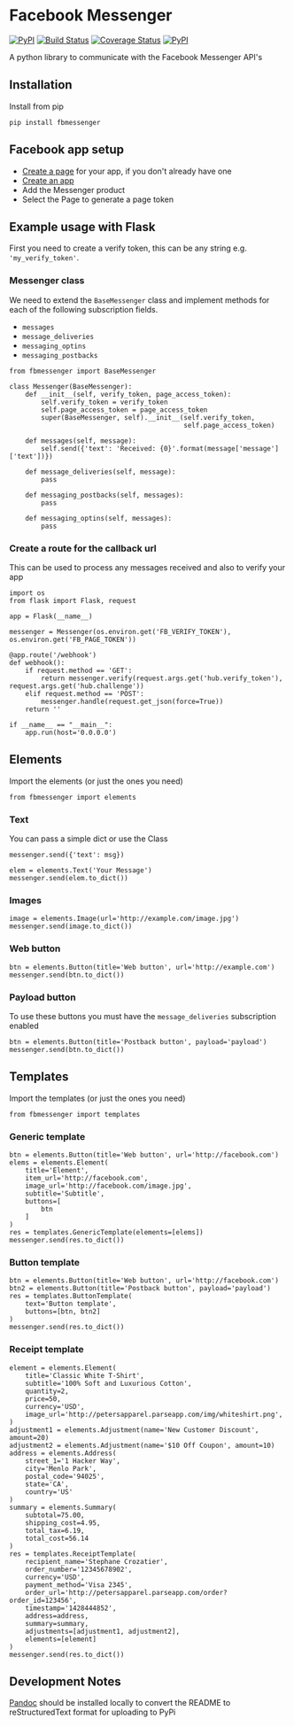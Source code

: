 # Facebook Messenger

[![PyPI](https://img.shields.io/pypi/v/fbmessenger.svg?maxAge=2592000)](https://pypi.python.org/pypi/fbmessenger)
[![Build Status](https://travis-ci.org/rehabstudio/fbmessenger.svg?branch=master)](https://travis-ci.org/rehabstudio/fbmessenger)
[![Coverage Status](https://coveralls.io/repos/github/rehabstudio/fbmessenger/badge.svg?branch=master)](https://coveralls.io/github/rehabstudio/fbmessenger?branch=master)
[![PyPI](https://img.shields.io/pypi/l/fbmessenger.svg?maxAge=2592000)](https://pypi.python.org/pypi/fbmessenger)

A python library to communicate with the Facebook Messenger API's


## Installation

Install from pip

    pip install fbmessenger

## Facebook app setup

- [Create a page](https://www.facebook.com/pages/create/) for your app, if you don't already have one
- [Create an app](https://developers.facebook.com/quickstarts/?platform=web)
- Add the Messenger product
- Select the Page to generate a page token


## Example usage with Flask

First you need to create a verify token, this can be any string e.g. `'my_verify_token'`.


### Messenger class

We need to extend the `BaseMessenger` class and implement methods for each of the following subscription fields.

- `messages`
- `message_deliveries`
- `messaging_optins`
- `messaging_postbacks`

```
from fbmessenger import BaseMessenger

class Messenger(BaseMessenger):
    def __init__(self, verify_token, page_access_token):
        self.verify_token = verify_token
        self.page_access_token = page_access_token
        super(BaseMessenger, self).__init__(self.verify_token,
                                            self.page_access_token)

    def messages(self, message):
        self.send({'text': 'Received: {0}'.format(message['message']['text'])})

    def message_deliveries(self, message):
        pass

    def messaging_postbacks(self, messages):
        pass

    def messaging_optins(self, messages):
        pass
```


### Create a route for the callback url

This can be used to process any messages received and also to verify your app

```
import os
from flask import Flask, request

app = Flask(__name__)

messenger = Messenger(os.environ.get('FB_VERIFY_TOKEN'), os.environ.get('FB_PAGE_TOKEN'))

@app.route('/webhook')
def webhook():
    if request.method == 'GET':
        return messenger.verify(request.args.get('hub.verify_token'), request.args.get('hub.challenge'))
    elif request.method == 'POST':
        messenger.handle(request.get_json(force=True))
    return ''

if __name__ == "__main__":
    app.run(host='0.0.0.0')
```


## Elements

Import the elements (or just the ones you need)

`from fbmessenger import elements`

### Text

You can pass a simple dict  or use the Class

```
messenger.send({'text': msg})

elem = elements.Text('Your Message')
messenger.send(elem.to_dict())
```

### Images

```
image = elements.Image(url='http://example.com/image.jpg')
messenger.send(image.to_dict())
```

### Web button

```
btn = elements.Button(title='Web button', url='http://example.com')
messenger.send(btn.to_dict())
```

### Payload button

To use these buttons you must have the `message_deliveries` subscription enabled

```
btn = elements.Button(title='Postback button', payload='payload')
messenger.send(btn.to_dict())
```

## Templates

Import the templates (or just the ones you need)

`from fbmessenger import templates`

### Generic template

```
btn = elements.Button(title='Web button', url='http://facebook.com')
elems = elements.Element(
    title='Element',
    item_url='http://facebook.com',
    image_url='http://facebook.com/image.jpg',
    subtitle='Subtitle',
    buttons=[
        btn
    ]
)
res = templates.GenericTemplate(elements=[elems])
messenger.send(res.to_dict())
```

### Button template

```
btn = elements.Button(title='Web button', url='http://facebook.com')
btn2 = elements.Button(title='Postback button', payload='payload')
res = templates.ButtonTemplate(
    text='Button template',
    buttons=[btn, btn2]
)
messenger.send(res.to_dict())
```

### Receipt template

```
element = elements.Element(
    title='Classic White T-Shirt',
    subtitle='100% Soft and Luxurious Cotton',
    quantity=2,
    price=50,
    currency='USD',
    image_url='http://petersapparel.parseapp.com/img/whiteshirt.png',
)
adjustment1 = elements.Adjustment(name='New Customer Discount', amount=20)
adjustment2 = elements.Adjustment(name='$10 Off Coupon', amount=10)
address = elements.Address(
    street_1='1 Hacker Way',
    city='Menlo Park',
    postal_code='94025',
    state='CA',
    country='US'
)
summary = elements.Summary(
    subtotal=75.00,
    shipping_cost=4.95,
    total_tax=6.19,
    total_cost=56.14
)
res = templates.ReceiptTemplate(
    recipient_name='Stephane Crozatier',
    order_number='12345678902',
    currency='USD',
    payment_method='Visa 2345',
    order_url='http://petersapparel.parseapp.com/order?order_id=123456',
    timestamp='1428444852',
    address=address,
    summary=summary,
    adjustments=[adjustment1, adjustment2],
    elements=[element]
)
messenger.send(res.to_dict())
```

## Development Notes

[Pandoc](http://pandoc.org/installing.html) should be installed locally to convert the README to reStructuredText format for uploading to PyPi
